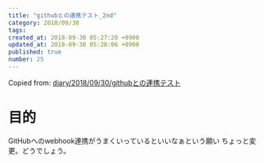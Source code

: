 ```yaml
---
title: "githubとの連携テスト_2nd"
category: 2018/09/30
tags: 
created_at: 2018-09-30 05:27:20 +0900
updated_at: 2018-09-30 05:28:06 +0900
published: true
number: 25
---
```


Copied from: [diary/2018/09/30/githubとの連携テスト](/posts/22)

# 目的
GitHubへのwebhook連携がうまくいっているといいなぁという願い
ちょっと変更。どうでしょう。
